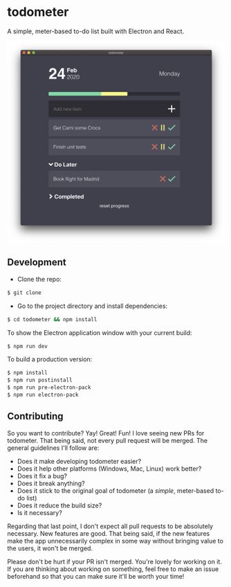 # todometer

A simple, meter-based to-do list built with Electron and React.

![todometer](assets/screenshot.png)


## Development

- Clone the repo:

```bash
$ git clone 
```

- Go to the project directory and install dependencies:

```bash
$ cd todometer && npm install
```

To show the Electron application window with your current build:

```bash
$ npm run dev
```

To build a production version:

```bash
$ npm install
$ npm run postinstall
$ npm run pre-electron-pack
$ npm run electron-pack
```

## Contributing

So you want to contribute? Yay! Great! Fun!
I love seeing new PRs for todometer. That being said, not every pull request will be merged. The general guidelines I'll follow are:

- Does it make developing todometer easier?
- Does it help other platforms (Windows, Mac, Linux) work better?
- Does it fix a bug?
- Does it break anything?
- Does it stick to the original goal of todometer (a _simple_, meter-based to-do list)
- Does it reduce the build size?
- Is it necessary?

Regarding that last point, I don't expect all pull requests to be absolutely necessary. New features are good. That being said, if the new features make the app unnecessarily complex in some way without bringing value to the users, it won't be merged.

Please don't be hurt if your PR isn't merged. You're lovely for working on it. If you are thinking about working on something, feel free to make an issue beforehand so that you can make sure it'll be worth your time!
